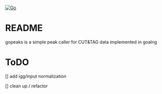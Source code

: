 [![Go](https://github.com/maxsonBraunLab/gopeaks/actions/workflows/go.yml/badge.svg?branch=main)](https://github.com/maxsonBraunLab/gopeaks/actions/workflows/go.yml)

# README

gopeaks is a simple peak caller for CUT&TAG data implemented in goalng

# ToDO

[] add igg/input normalization

[] clean up / refactor

